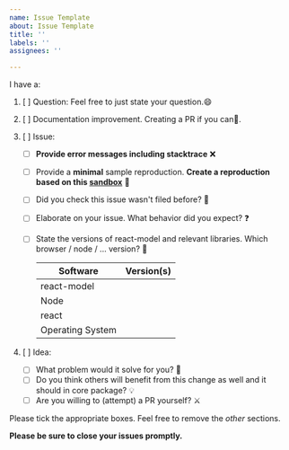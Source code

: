 ```yaml
---
name: Issue Template
about: Issue Template
title: ''
labels: ''
assignees: ''

---
```


I have a:

1. [ ] Question: Feel free to just state your question.😄

2. [ ] Documentation improvement.  Creating a PR if you can👏.

2. [ ] Issue:

    * [ ] **Provide error messages including stacktrace** ❌

    * [ ] Provide a **minimal** sample reproduction. **Create a reproduction based on this [sandbox](https://codesandbox.io/s/moyxon99jx)** 🚀
    * [ ] Did you check this issue wasn't filed before? 🤔

    * [ ] Elaborate on your issue. What behavior did you expect? ❓

    * [ ] State the versions of react-model and relevant libraries. Which browser / node / ... version? 🚧

      | Software         | Version(s) |
      | ---------------- | ---------- |
      | react-model           |  |
      | Node             |  |
      | react         |  |
      | Operating System |  |
3. [ ] Idea:
    * [ ] What problem would it solve for you? 🐛
    * [ ] Do you think others will benefit from this change as well and it should in core package? 💡
    * [ ] Are you willing to (attempt) a PR yourself? ⚔

Please tick the appropriate boxes. Feel free to remove the _other_ sections.

**Please be sure to close your issues promptly.**

